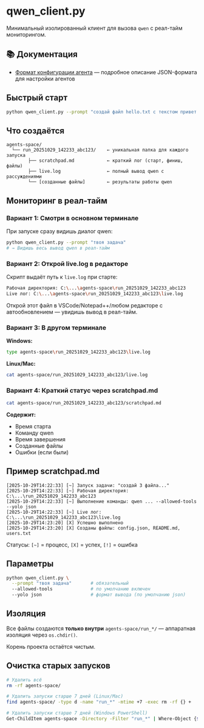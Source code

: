 # qwen_client.py

Минимальный изолированный клиент для вызова `qwen` с реал-тайм мониторингом.

## 📚 Документация

- [Формат конфигурации агента](docs/agent_config_format.md) — подробное описание JSON-формата для настройки агентов

## Быстрый старт

```bash
python qwen_client.py --prompt "создай файл hello.txt с текстом привет мир"
```

## Что создаётся

```
agents-space/
  └── run_20251029_142233_abc123/    ← уникальная папка для каждого запуска
        ├── scratchpad.md            ← краткий лог (старт, финиш, файлы)
        ├── live.log                 ← полный вывод qwen с рассуждениями
        └── [созданные файлы]        ← результаты работы qwen
```

## Мониторинг в реал-тайм

### Вариант 1: Смотри в основном терминале
При запуске сразу видишь диалог qwen:
```bash
python qwen_client.py --prompt "твоя задача"
# → Видишь весь вывод qwen в реал-тайм
```

### Вариант 2: Открой live.log в редакторе
Скрипт выдаёт путь к `live.log` при старте:
```bash
Рабочая директория: C:\...\agents-space\run_20251029_142233_abc123
Live лог: C:\...\agents-space\run_20251029_142233_abc123\live.log
```

Открой этот файл в VSCode/Notepad++/любом редакторе с автообновлением — увидишь вывод в реал-тайм.

### Вариант 3: В другом терминале

**Windows:**
```bash
type agents-space\run_20251029_142233_abc123\live.log
```

**Linux/Mac:**
```bash
cat agents-space/run_20251029_142233_abc123/live.log
```

### Вариант 4: Краткий статус через scratchpad.md

```bash
cat agents-space/run_20251029_142233_abc123/scratchpad.md
```

**Содержит:**
- Время старта
- Команду qwen
- Время завершения
- Созданные файлы
- Ошибки (если были)

## Пример scratchpad.md

```
[2025-10-29T14:22:33] [~] Запуск задачи: "создай 3 файла..."
[2025-10-29T14:22:33] [~] Рабочая директория: C:\...\run_20251029_142233_abc123
[2025-10-29T14:22:33] [~] Выполнение команды: qwen ... --allowed-tools --yolo json
[2025-10-29T14:22:33] [~] Live лог: C:\...\run_20251029_142233_abc123\live.log
[2025-10-29T14:23:20] [X] Успешно выполнено
[2025-10-29T14:23:20] [X] Созданы файлы: config.json, README.md, users.txt
```

Статусы: `[~]` = процесс, `[X]` = успех, `[!]` = ошибка

## Параметры

```bash
python qwen_client.py \
  --prompt "твоя задача"       # обязательный
  --allowed-tools              # по умолчанию включен
  --yolo json                  # формат вывода (по умолчанию json)
```

## Изоляция

Все файлы создаются **только внутри** `agents-space/run_*/` — аппаратная изоляция через `os.chdir()`.

Корень проекта остаётся чистым.

## Очистка старых запусков

```bash
# Удалить всё
rm -rf agents-space/

# Удалить запуски старше 7 дней (Linux/Mac)
find agents-space/ -type d -name "run_*" -mtime +7 -exec rm -rf {} +

# Удалить запуски старше 7 дней (Windows PowerShell)
Get-ChildItem agents-space -Directory -Filter "run_*" | Where-Object {$_.LastWriteTime -lt (Get-Date).AddDays(-7)} | Remove-Item -Recurse -Force
```
